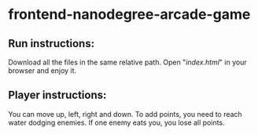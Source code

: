 # frontend-nanodegree-arcade-game

## Run instructions:
Download all the files in the same relative path.
Open "*index.html*" in your browser and enjoy it.

## Player instructions:
You can move up, left, right and down.
To add points, you need to reach water dodging enemies.
If one enemy eats you, you lose all points.
